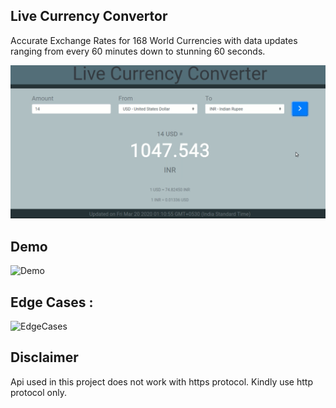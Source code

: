 ## Live Currency Convertor

Accurate Exchange Rates for 168 World Currencies with data updates ranging from every 60 minutes down to stunning 60 seconds.

![Home Page](https://github.com/lalitsheoran/p-projects/blob/master/CurrencyConvertor/resources/live.png)

## Demo

![Demo](https://i.imgur.com/Q0Vbdl2.gif)

## Edge Cases :

![EdgeCases](https://i.imgur.com/mIscLyI.gif)

## Disclaimer

Api used in this project does not work with https protocol. Kindly use http protocol only.

